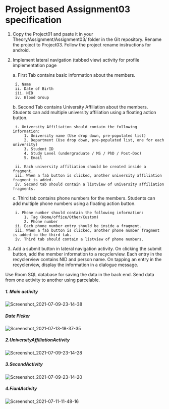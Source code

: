 <h1>Project based Assignment03 specification</h1>

1. Copy the Project01 and paste it in your Theory/Assignment/Assignment03/ folder in the Git repository. Rename the project to Project03. Follow the project rename instructions for android.
2. Implement lateral navigation (tabbed view) activity for profile implementation page
	
	a. First Tab contains basic information about the members.
		
		i. Name
		ii. Date of Birth
		iii. NID
		iv. Blood Group

	b. Second Tab contains University Affiliation about the members. Students can add multiple university affiliation using a floating action button.
		
		i. University Affiliation should contain the following information:
			1. University name (Use drop down, pre-populated list)
			2. Department (Use drop down, pre-populated list, one for each university)
			3. Student ID
			4. Study Level (undergraduate / MS / PhD / Post-Doc)
			5. Email

		ii. Each university affiliation should be created inside a fragment.
		iii. When a fab button is clicked, another university affiliation fragment is added. 
		iv. Second tab should contain a listview of university affiliation fragments.

	c. Third tab contains phone numbers for the members. Students can add multiple phone numbers using a floating action button.

		i. Phone number should contain the following information:
			1. Tag (Home/office/Other/Custom)
			2. Phone number
		ii. Each phone number entry should be inside a fragment.
		iii. When a fab button is clicked, another phone number fragment is added to the third tab.
		iv. Third tab should contain a listview of phone numbers.


3. Add a submit button in lateral navigation activity. On clicking the submit button, add the member information to a recyclerview. Each entry in the recyclerview contains NID and person name. On tapping an entry in the recyclerview, display the information in a dialogue message. 

Use Room SQL database for saving the data in the back end. Send data from one activity to another using parcelable. 

<h5>1. Main activity</h5>

![Screenshot_2021-07-09-23-14-38](https://user-images.githubusercontent.com/74167381/125170260-f16f1180-e1cf-11eb-8697-b9c1a4637723.png)

<h5>Date Picker</h5>

![Screenshot_2021-07-13-18-37-35](https://user-images.githubusercontent.com/74167381/125456445-4012e140-ddc2-4f73-8d7b-d6c0f52966b7.png)
<h5>2.UniversityAffiliationActivity</h5>

![Screenshot_2021-07-09-23-14-28](https://user-images.githubusercontent.com/74167381/125170263-f3d16b80-e1cf-11eb-9757-5200908f6e52.png)
<h5>3.SecondActivity</h5>

![Screenshot_2021-07-09-23-14-20](https://user-images.githubusercontent.com/74167381/125170265-f5029880-e1cf-11eb-99ec-1cfc9a46c89f.png)
<h5>4.FianlActivity</h5>

![Screenshot_2021-07-11-11-48-16](https://user-images.githubusercontent.com/74167381/125184337-9e807300-e23e-11eb-9de9-43690e40babe.png)

